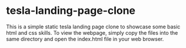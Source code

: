 # tesla-landing-page-clone

This is a simple static tesla landing page clone to showcase some basic html and css skills. To view the webpage, simply copy
the files into the same directory and open the index.html file in your web browser.
